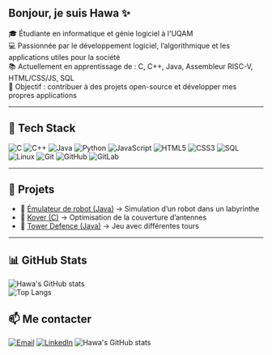 ## Bonjour, je suis Hawa ✨



🎓 Étudiante en informatique et génie logiciel à l'UQAM  
💻 Passionnée par le développement logiciel, l’algorithmique et les applications utiles pour la société    
📚 Actuellement en apprentissage de : C, C++, Java, Assembleur RISC-V, HTML/CSS/JS, SQL  
🚀 Objectif : contribuer à des projets open-source et développer mes propres applications  


---


## 🚀 Tech Stack
![C](https://img.shields.io/badge/-C-00599C?style=for-the-badge&logo=c&logoColor=white)
![C++](https://img.shields.io/badge/-C++-00599C?style=for-the-badge&logo=cplusplus&logoColor=white)
![Java](https://img.shields.io/badge/-Java-007396?style=for-the-badge&logo=java&logoColor=white)
![Python](https://img.shields.io/badge/-Python-3776AB?style=for-the-badge&logo=python&logoColor=white)
![JavaScript](https://img.shields.io/badge/-JavaScript-F7DF1E?style=for-the-badge&logo=javascript&logoColor=black)
![HTML5](https://img.shields.io/badge/-HTML5-E34F26?style=for-the-badge&logo=html5&logoColor=white)
![CSS3](https://img.shields.io/badge/-CSS3-1572B6?style=for-the-badge&logo=css3&logoColor=white)
![SQL](https://img.shields.io/badge/-SQL-4479A1?style=for-the-badge&logo=mysql&logoColor=white)
![Linux](https://img.shields.io/badge/-Linux-FCC624?style=for-the-badge&logo=linux&logoColor=black)
![Git](https://img.shields.io/badge/-Git-F05032?style=for-the-badge&logo=git&logoColor=white)
![GitHub](https://img.shields.io/badge/-GitHub-181717?style=for-the-badge&logo=github&logoColor=white)
![GitLab](https://img.shields.io/badge/-GitLab-FC6D26?style=for-the-badge&logo=gitlab&logoColor=white)


---

## 📌 Projets
- 🐢 [Émulateur de robot (Java)](lien_du_repo) → Simulation d’un robot dans un labyrinthe
- 📶 [Kover (C)](lien_du_repo) → Optimisation de la couverture d’antennes
- 🏰 [Tower Defence (Java)](lien_du_repo) → Jeu avec différentes tours
 
---

## 📊 GitHub Stats
![Hawa's GitHub stats](https://github-readme-stats.vercel.app/api?username=bahawa04&show_icons=true&theme=radical)  
![Top Langs](https://github-readme-stats.vercel.app/api/top-langs/?username=bahawa04&layout=compact&theme=radical)


## 📫 Me contacter

[![Email](https://img.shields.io/badge/Email-hawa.demba.ba%40uqam.ca-red?style=for-the-badge&logo=gmail&logoColor=white)](mailto:hawa.demba.ba@uqam.ca)
[![LinkedIn](https://img.shields.io/badge/LinkedIn-Hawa%20Demba%20Ba-blue?style=for-the-badge&logo=linkedin&logoColor=white)](https://linkedin.com/in/hawademba)
![Hawa's GitHub stats](https://github-readme-stats.vercel.app/api?username=bahawa04&show_icons=true&theme=radical)


